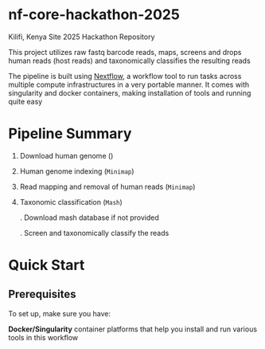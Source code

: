# nf-core-hackathon-2025
Kilifi, Kenya Site 2025 Hackathon Repository

This project utilizes raw fastq barcode reads, maps, screens and drops human reads (host reads) and taxonomically classifies the resulting reads

The pipeline is built using [Nextflow](https://github.com/nextflow-io/nextflow), a workflow tool to run tasks across multiple compute infrastructures in a very portable manner. It comes with singularity and docker containers, making installation of tools and running quite easy

# Pipeline Summary
1. Download human genome ()
2. Human genome indexing (```Minimap```)
3. Read mapping and removal of human reads (```Minimap```)
4. Taxonomic classification (```Mash```)
   
   . Download mash database if not provided
   
   . Screen and taxonomically classify the reads

# Quick Start

## Prerequisites 

To set up, make sure you have: 

**Docker/Singularity** container platforms that help you install and run various tools in this workflow
